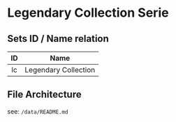 # Legendary Collection Serie

## Sets ID / Name relation

| ID      | Name                 |
| :-----: | :------------------: |
| lc      | Legendary Collection |

## File Architecture

see: `/data/README.md`

